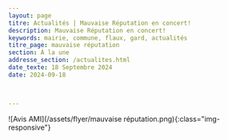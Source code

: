 ```yaml
---
layout: page
titre: Actualités | Mauvaise Réputation en concert!
description: Mauvaise Réputation en concert!
keywords: mairie, commune, flaux, gard, actualités
titre_page: mauvaise réputation
section: À la une
addresse_section: /actualites.html
date_texte: 18 Septembre 2024
date: 2024-09-18


  
---
```



![Avis AMI](/assets/flyer/mauvaise réputation.png){:class="img-responsive"}

